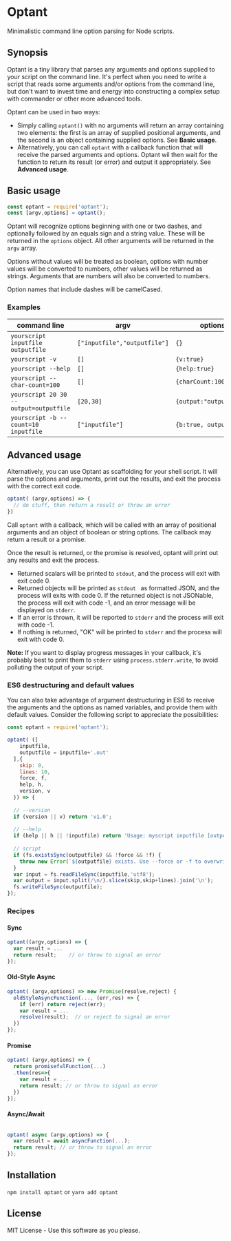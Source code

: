 # Optant

Minimalistic command line option parsing for Node scripts. 

## Synopsis

Optant is a tiny library that parses any arguments and options supplied to your script
on the command line. It's perfect when you need to write a script that reads some arguments and/or options 
from the command line, but don't want to invest time and energy into constructing a complex 
setup with commander or other more advanced tools.

Optant can be used in two ways:
* Simply calling `optant()` with no arguments will return an array containing two elements: the first is an array of
  supplied positional arguments, and the second is an object containing supplied options. See **Basic usage**.
* Alternatively, you can call `optant` with a callback function that will receive the parsed arguments and options. 
  Optant wil then wait for the function to return its result (or error) and output it appropriately. See **Advanced usage**.

## Basic usage

```javascript
const optant = require('optant');
const [argv,options] = optant();
```

Optant will recognize options beginning with one or two dashes, and optionally followed by an equals
sign and a string value. These will be returned in the `options` object. All other arguments will be 
returned in the `argv` array.

Options without values will be treated as boolean, options with number values will be converted to numbers,
other values will be returned as strings. Arguments that are numbers will also be converted to numbers.

Option names that include dashes will be camelCased.

### Examples
| command line | argv | options |
| ------------ | ---- | ------- |
| `yourscript inputfile outputfile` | `["inputfile","outputfile"]` | `{}` |
| `yourscript -v` | `[]` | `{v:true}` | 
| `yourscript --help` | `[]` | `{help:true}` | 
| `yourscript --char-count=100` | `[]` | `{charCount:100}` | 
| `yourscript 20 30 --output=outputfile` | `[20,30]` | `{output:"outputfile"}` | 
| `yourscript -b --count=10 inputfile` | `["inputfile"]` | `{b:true, output:10}` | 

## Advanced usage

Alternatively, you can use Optant as scaffolding
for your shell script. It will parse the options and arguments,
print out the results, and exit the process with the correct
exit code.

``` javascript
optant( (argv,options) => {
  // do stuff, then return a result or throw an error
})
```

Call `optant` with a callback, which will be called with an array of positional arguments and an object of boolean or string options.
The callback may return a result or a promise.

Once the result is returned, or the promise is resolved, optant
will print out any results and exit the process.

- Returned scalars will be printed to `stdout`, and the process
  will exit with exit code 0.
- Returned objects will be printed as `stdout `
  as formatted JSON, and the process will exits with code 0. If the returned object is not JSONable, the process will exit with code -1, and an error message will be displayed on
  `stderr`. 
- If an error is thrown, it will be reported to `stderr` and
  the process will exit with code -1.
- If nothing is returned, "OK" will be printed to `stderr`
  and the process will exit with code 0.

**Note:** If you want to display progress messages in your
callback, it's probably best to print them to `stderr` using
`process.stderr.write`, to avoid polluting the output 
of your script. 

### ES6 destructuring and default values

You can also take advantage of argument destructuring in ES6 to receive the arguments and the options as named
variables, and provide them with default values. Consider the following script to appreciate the possibilities:

```javascript
const optant = require('optant');

optant( ([
    inputfile,
    outputfile = inputfile+'.out'
  ],{
    skip: 0, 
    lines: 10,
    force, f,
    help, h,
    version, v
  }) => {
  
  // --version
  if (version || v) return 'v1.0';
  
  // --help
  if (help || h || !inputfile) return 'Usage: myscript inputfile [outputfile] [--force|-f] [--lines=10]';
  
  // script
  if (fs.existsSync(outputfile) && !force && !f) {
    throw new Error(`${outputfile} exists. Use --force or -f to overwrite.`);
  }
  var input = fs.readFileSync(inputfile,'utf8');
  var output = input.split(/\n/).slice(skip,skip+lines).join('\n');
  fs.writeFileSync(outputfile);
});
```

### Recipes


#### Sync 

```javascript
optant((argv,options) => {
  var result = ...
  return result;    // or throw to signal an error
});
```

#### Old-Style Async

```javascript
optant( (argv,options) => new Promise(resolve,reject) {
  oldStyleAsyncFunction(..., (err,res) => {
    if (err) return reject(err);
    var result = ...
    resolve(result);  // or reject to signal an error
  })
});
```

#### Promise

```javascript
optant( (argv,options) => {
  return promisefulFunction(...)
  .then(res=>{
    var result = ...
    return result; // or throw to signal an error
  })
});
```

#### Async/Await
```javascript

optant( async (argv,options) => {
  var result = await asyncFunction(...);
  return result; // or throw to signal an error
});
```

## Installation
`npm install optant` or `yarn add optant`

## License

MIT License - Use this software as you please.
